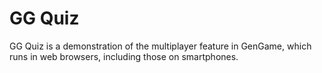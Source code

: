 # GG Quiz

GG Quiz is a demonstration of the multiplayer feature in GenGame, which runs in web browsers, including those on smartphones.

#